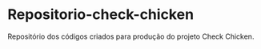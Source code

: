 # Repositorio-check-chicken
Repositório dos códigos criados para produção do projeto Check Chicken.
